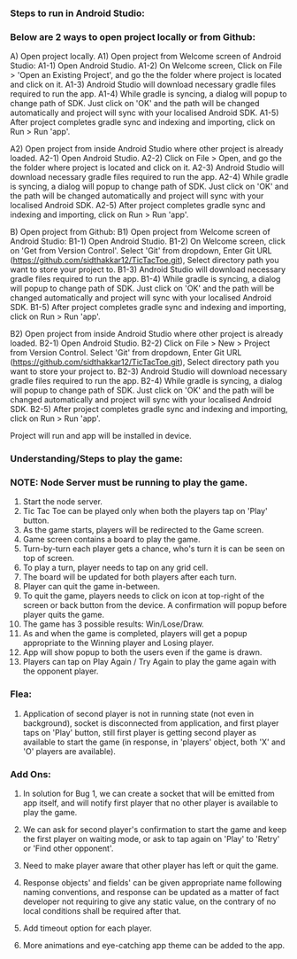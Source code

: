 ### Steps to run in Android Studio:

### Below are 2 ways to open project locally or from Github:

A) Open project locally.
A1) Open project from Welcome screen of Android Studio:
	A1-1) Open Android Studio.
	A1-2) On Welcome screen, Click on File > 'Open an Existing Project', and go the the folder where project is located and click on it.
	A1-3) Android Studio will download necessary gradle files required to run the app.
	A1-4) While gradle is syncing, a dialog will popup to change path of SDK. Just click on 'OK' and the path will be changed automatically and project will sync with your localised Android SDK.
	A1-5) After project completes gradle sync and indexing and importing, click on Run > Run 'app'.

A2) Open project from inside Android Studio where other project is already loaded.
    A2-1) Open Android Studio.
    A2-2) Click on File > Open, and go the the folder where project is located and click on it.
    A2-3) Android Studio will download necessary gradle files required to run the app.
    A2-4) While gradle is syncing, a dialog will popup to change path of SDK. Just click on 'OK' and the path will be changed automatically and project will sync with your localised Android SDK.
    A2-5) After project completes gradle sync and indexing and importing, click on Run > Run 'app'.

B) Open project from Github:
B1) Open project from Welcome screen of Android Studio:
    B1-1) Open Android Studio.
    B1-2) On Welcome screen, click on 'Get from Version Control'. Select 'Git' from dropdown, Enter Git URL (https://github.com/sidthakkar12/TicTacToe.git), Select directory path you want to store your project to.
    B1-3) Android Studio will download necessary gradle files required to run the app.
    B1-4) While gradle is syncing, a dialog will popup to change path of SDK. Just click on 'OK' and the path will be changed automatically and project will sync with your localised Android SDK.
    B1-5) After project completes gradle sync and indexing and importing, click on Run > Run 'app'.

B2) Open project from inside Android Studio where other project is already loaded.
    B2-1) Open Android Studio.
    B2-2) Click on File > New > Project from Version Control. Select 'Git' from dropdown, Enter Git URL (https://github.com/sidthakkar12/TicTacToe.git), Select directory path you want to store your project to.
    B2-3) Android Studio will download necessary gradle files required to run the app.
    B2-4) While gradle is syncing, a dialog will popup to change path of SDK. Just click on 'OK' and the path will be changed automatically and project will sync with your localised Android SDK.
    B2-5) After project completes gradle sync and indexing and importing, click on Run > Run 'app'.

Project will run and app will be installed in device.

### Understanding/Steps to play the game:

### NOTE: Node Server must be running to play the game.

1) Start the node server.
2) Tic Tac Toe can be played only when both the players tap on 'Play' button.
3) As the game starts, players will be redirected to the Game screen.
4) Game screen contains a board to play the game.
5) Turn-by-turn each player gets a chance, who's turn it is can be seen on top of screen.
6) To play a turn, player needs to tap on any grid cell.
7) The board will be updated for both players after each turn.
8) Player can quit the game in-between.
9) To quit the game, players needs to click on icon at top-right of the screen or back button from the device. A confirmation will popup before player quits the game.
10) The game has 3 possible results: Win/Lose/Draw.
11) As and when the game is completed, players will get a popup appropriate to the Winning player and Losing player.
12) App will show popup to both the users even if the game is drawn.
13) Players can tap on Play Again / Try Again to play the game again with the opponent player.

### Flea:

1) Application of second player is not in running state (not even in background), socket is disconnected from application, and first player taps on 'Play' button, still first player is getting second player as available to start the game (in response, in 'players' object, both 'X' and 'O' players are available).

### Add Ons:

1) In solution for Bug 1, we can create a socket that will be emitted from app itself, and will notify first player that no other player is available to play the game. 

2) We can ask for second player's confirmation to start the game and keep the first player on waiting mode, or ask to tap again on 'Play' to 'Retry' or 'Find other opponent'.

3) Need to make player aware that other player has left or quit the game.

4) Response objects' and fields' can be given appropriate name following naming conventions, and response can be updated as a matter of fact developer not requiring to give any static value, on the contrary of no local conditions shall be required after that.

5) Add timeout option for each player.

6) More animations and eye-catching app theme can be added to the app.  
